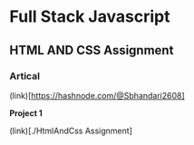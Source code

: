 # Full Stack Javascript

## HTML AND CSS Assignment


### Artical
(link)[https://hashnode.com/@Sbhandari2608]

**Project 1**

(link)[./HtmlAndCss Assignment]